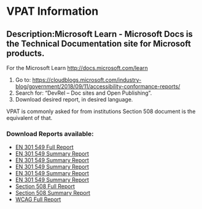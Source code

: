 # VPAT Information

## Description:Microsoft Learn - Microsoft Docs is the Technical Documentation site for Microsoft products.
For the Microsoft Learn http://docs.microsoft.com/learn 

1.	Go to: https://cloudblogs.microsoft.com/industry-blog/government/2018/09/11/accessibility-conformance-reports/
2.	Search for: “DevRel – Doc sites and Open Publishing”.
3.	Download desired report, in desired language.

VPAT is commonly asked for from institutions Section 508 document is the equivalent of that.

### Download Reports available:
- [EN 301 549 Full Report](https://cela-reports-prod.azurewebsites.net/)
- [EN 301 549 Summary Report](https://cela-reports-prod.azurewebsites.net/)
- [EN 301 549 Summary Report](https://cela-reports-prod.azurewebsites.net/)
- [EN 301 549 Summary Report](https://cela-reports-prod.azurewebsites.net/)
- [EN 301 549 Summary Report](https://cela-reports-prod.azurewebsites.net/)
- [EN 301 549 Summary Report](https://cela-reports-prod.azurewebsites.net/)
- [Section 508 Full Report](https://cela-reports-prod.azurewebsites.net/)
- [Section 508 Summary Report](https://cela-reports-prod.azurewebsites.net/)
- [WCAG Full Report](https://cela-reports-prod.azurewebsites.net/)
